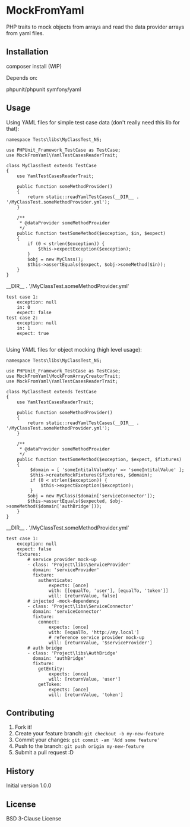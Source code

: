 
# MockFromYaml

PHP traits to mock objects from arrays and read the data provider arrays from yaml files.

## Installation

composer install (WIP)

Depends on:

phpunit/phpunit
symfony/yaml

## Usage

Using YAML files for simple test case data (don't really need this lib for that):
```
namespace Tests\libs\MyClassTest_NS;

use PHPUnit_Framework_TestCase as TestCase;
use MockFromYaml\YamlTestCasesReaderTrait;

class MyClassTest extends TestCase
{
    use YamlTestCasesReaderTrait;

    public function someMethodProvider()
    {
        return static::readYamlTestCases(__DIR__ . '/MyClassTest.someMethodProvider.yml');
    }

    /**
     * @dataProvider someMethodProvider
     */
    public function testSomeMethod($exception, $in, $expect)
    {
        if (0 < strlen($exception)) {
            $this->expectException($exception);
        }
        $obj = new MyClass();
        $this->assertEquals($expect, $obj->someMethod($in));
    }
}
```
\_\_DIR\_\_ . '/MyClassTest.someMethodProvider.yml'
```
test case 1:
    exception: null
    in: 0
    expect: false
test case 2:
    exception: null
    in: 1
    expect: true
    
```
Using YAML files for object mocking (high level usage):
```
namespace Tests\libs\MyClassTest_NS;

use PHPUnit_Framework_TestCase as TestCase;
use MockFromYaml\MockFromArrayCreatorTrait;
use MockFromYaml\YamlTestCasesReaderTrait;

class MyClassTest extends TestCase
{
    use YamlTestCasesReaderTrait;

    public function someMethodProvider()
    {
        return static::readYamlTestCases(__DIR__ . '/MyClassTest.someMethodProvider.yml');
    }

    /**
     * @dataProvider someMethodProvider
     */
    public function testSomeMethod($exception, $expect, $fixtures)
    {
         $domain = [ 'someIntitalValueKey' => 'someIntitalValue' ];
         $this->createMockFixtures($fixtures, $domain);
         if (0 < strlen($exception)) {
             $this->expectException($exception);
         }
        $obj = new MyClass($domain['serviceConnector']);
        $this->assertEquals($expected, $obj->someMethod($domain['authBridge']));
    }
}
```
\_\_DIR\_\_ . '/MyClassTest.someMethodProvider.yml'
```
test case 1:
    exception: null
    expect: false
    fixtures:
        # service provider mock-up
        - class: 'Project\libs\ServiceProvider'
          domain: 'serviceProvider'
          fixture:
            authenticate:
                expects: [once]
                with: [[equalTo, 'user'], [equalTo, 'token']]
                will: [returnValue, false]
        # injected -mock-dependency
        - class: 'Project\libs\ServiceConnector'
          domain: 'serviceConnector'
          fixture:
            connect:
                expects: [once]
                with: [equalTo, 'http://my.local']
                # reference service provider mock-up
                will: [returnValue, '$serviceProvider']
        # auth bridge
        - class: 'Project\libs\AuthBridge'
          domain: 'authBridge'
          fixture:
            getEntity:
                expects: [once]
                will: [returnValue, 'user']
            getToken:
                expects: [once]
                will: [returnValue, 'token']
```
## Contributing

1. Fork it!
2. Create your feature branch: `git checkout -b my-new-feature`
3. Commit your changes: `git commit -am 'Add some feature'`
4. Push to the branch: `git push origin my-new-feature`
5. Submit a pull request :D

## History

Initial version 1.0.0

## License

BSD 3-Clause License
